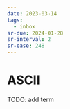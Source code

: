 ```yaml
---
date: 2023-03-14
tags:
  - inbox
sr-due: 2024-01-28
sr-interval: 2
sr-ease: 248
---
```


# ASCII

TODO: add term
